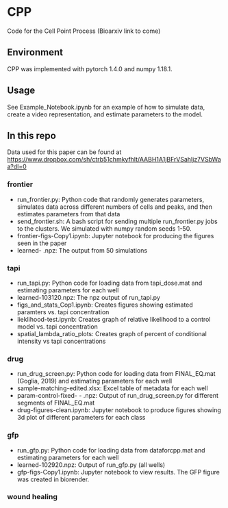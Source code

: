# CPP
Code for the Cell Point Process (Bioarxiv link to come)

## Environment

CPP was implemented with pytorch 1.4.0 and numpy 1.18.1.

## Usage

See Example_Notebook.ipynb for an example of how to simulate data, create a video representation, and estimate parameters to the model.

## In this repo

Data used for this paper can be found at https://www.dropbox.com/sh/ctrb51chmkyfhlt/AABH1A1jBFrVSahljz7VSbWaa?dl=0

### frontier

* run_frontier.py: Python code that randomly generates parameters, simulates data across different numbers of cells and peaks, and then estimates parameters from that data
* send_frontier.sh: A bash script for sending multiple run_frontier.py jobs to the clusters. We simulated with numpy random seeds 1-50.
* frontier-figs-Copy1.ipynb: Jupyter notebook for producing the figures seen in the paper
* learned- .npz: The output from 50 simulations

### tapi

* run_tapi.py: Python code for loading data from tapi_dose.mat and estimating parameters for each well
* learned-103120.npz: The npz output of run_tapi.py
* figs_and_stats_Cop1.ipynb: Creates figures showing estimated paramters vs. tapi concentration
* lieklihood-test.ipynb: Creates graph of relative likelihood to a control model vs. tapi concentration
* spatial_lambda_ratio_plots: Creates graph of percent of conditional intensity vs tapi concentrations

### drug

* run_drug_screen.py: Python code for loading data from FINAL_EQ.mat (Goglia, 2019) and estimating parameters for each well
* sample-matching-edited.xlsx: Excel table of metadata for each well
* param-control-fixed- - .npz: Output of run_drug_screen.py for different segments of FINAL_EQ.mat
* drug-figures-clean.ipynb: Jupyter notebook to produce figures showing 3d plot of different parameters for each class

### gfp

* run_gfp.py: Python code for loading data from dataforcpp.mat and estimating parameters for each well
* learned-102920.npz: Output of run_gfp.py (all wells)
* gfp-figs-Copy1.ipynb: Jupyter notebook to view results. The GFP figure was created in biorender.

### wound healing

